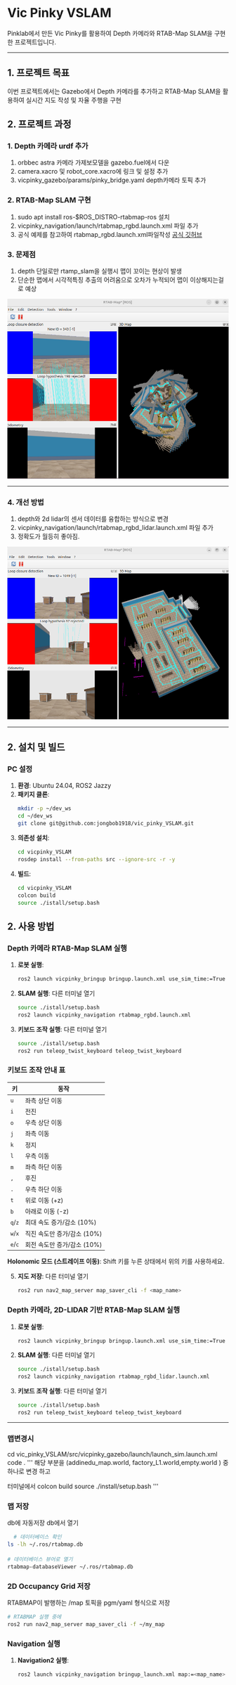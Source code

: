 # Vic Pinky VSLAM

Pinklab에서 만든 Vic Pinky를 활용하여 Depth 카메라와 RTAB-Map SLAM을 구현한 프로젝트입니다. 

---

## 1. 프로젝트 목표

이번 프로젝트에서는 Gazebo에서 Depth 카메라를 추가하고 RTAB-Map SLAM을 활용하여 실시간 지도 작성 및 자율 주행을 구현


## 2. 프로젝트 과정

### 1. Depth 카메라 urdf 추가
1. orbbec astra 카메라 가제보모델을 gazebo.fuel에서 다운
2. camera.xacro 및 robot_core.xacro에 링크 및 설정 추가
3. vicpinky_gazebo/params/pinky_bridge.yaml depth카메라 토픽 추가

### 2. RTAB-Map SLAM 구현
1. sudo apt install ros-$ROS_DISTRO-rtabmap-ros 설치
2. vicpinky_navigation/launch/rtabmap_rgbd.launch.xml 파일 추가 
3. 공식 예제를 참고하여 rtabmap_rgbd.launch.xml파일작성
[공식 깃허브](https://github.com/introlab/rtabmap_ros)


### 3. 문제점

1. depth 단일로만 rtamp_slam을 실행시 맵이 꼬이는 현상이 발생 
2. 단순한 맵에서 시각적특징 추출의 어려움으로 오차가 누적되어 맵이 이상해지는걸로 예상

<img src="./doc/depth_only_rtabmap_image.png" width="픽셀_값" height="픽셀_값">


---

### 4. 개선 방법


1. depth와 2d lidar의 센서 데이터를 융합하는 방식으로 변경
2. vicpinky_navigation/launch/rtabmap_rgbd_lidar.launch.xml 파일 추가 
3. 정확도가 월등히 좋아짐.

<img src="./doc/depth_lidar_rtabmap_image.png" width="픽셀_값" height="픽셀_값">

---

## 2. 설치 및 빌드

### PC 설정
1. **환경**: Ubuntu 24.04, ROS2 Jazzy
2. **패키지 클론**:
   ```bash
   mkdir -p ~/dev_ws
   cd ~/dev_ws
   git clone git@github.com:jongbob1918/vic_pinky_VSLAM.git
   ```
3. **의존성 설치**:
   ```bash
   cd vicpinky_VSLAM
   rosdep install --from-paths src --ignore-src -r -y
   ```
4. **빌드**:
   ```bash
   cd vicpinky_VSLAM
   colcon build
   source ./istall/setup.bash
   ```


## 2. 사용 방법

### Depth 카메라 RTAB-Map SLAM 실행
1. **로봇 실행**:
   ```bash
   ros2 launch vicpinky_bringup bringup.launch.xml use_sim_time:=True
   ```
2. **SLAM 실행**:
다른 터미널 열기
   ```bash
   source ./istall/setup.bash
   ros2 launch vicpinky_navigation rtabmap_rgbd.launch.xml
   ```
   
3. **키보드 조작 실행**:
다른 터미널 열기
   ```bash
   source ./istall/setup.bash
   ros2 run teleop_twist_keyboard teleop_twist_keyboard 
   
   ```

### 키보드 조작 안내 표

| 키 | 동작 |
|----|------|
| `u` | 좌측 상단 이동 |
| `i` | 전진 |
| `o` | 우측 상단 이동 |
| `j` | 좌측 이동 |
| `k` | 정지 |
| `l` | 우측 이동 |
| `m` | 좌측 하단 이동 |
| `,` | 후진 |
| `.` | 우측 하단 이동 |
| `t` | 위로 이동 (+z) |
| `b` | 아래로 이동 (-z) |
| `q`/`z` | 최대 속도 증가/감소 (10%) |
| `w`/`x` | 직진 속도만 증가/감소 (10%) |
| `e`/`c` | 회전 속도만 증가/감소 (10%) |

**Holonomic 모드 (스트레이프 이동)**: Shift 키를 누른 상태에서 위의 키를 사용하세요.

   
5. **지도 저장**:
다른 터미널 열기
   ```bash
   ros2 run nav2_map_server map_saver_cli -f <map_name>
   ```



### Depth 카메라, 2D-LIDAR 기반 RTAB-Map SLAM 실행

1. **로봇 실행**:
   ```bash
   ros2 launch vicpinky_bringup bringup.launch.xml use_sim_time:=True
   ```
2. **SLAM 실행**:
다른 터미널 열기
   ```bash
   source ./istall/setup.bash
   ros2 launch vicpinky_navigation rtabmap_rgbd_lidar.launch.xml
   ```
   
3. **키보드 조작 실행**:
다른 터미널 열기
   ```bash
   source ./istall/setup.bash
   ros2 run teleop_twist_keyboard teleop_twist_keyboard 
   
   ```

---
### 맵변경시 
cd vic_pinky_VSLAM/src/vicpinky_gazebo/launch/launch_sim.launch.xml
code .
'''
<arg name="world_name" default="factory_L1.world"/>
해당 부분을 (addinedu_map.world, factory_L1.world,empty.world ) 중 하나로 변경 하고 

터미널에서
colcon build
source ./install/setup.bash
'''



###  맵 저장 
db에 자동저장
db에서 열기

 ```bash
   # 데이터베이스 확인
ls -lh ~/.ros/rtabmap.db

# 데이터베이스 뷰어로 열기
rtabmap-databaseViewer ~/.ros/rtabmap.db
   ```

### 2D Occupancy Grid 저장 
RTABMAP이 발행하는 /map 토픽을 pgm/yaml 형식으로 저장
 ```bash
# RTABMAP 실행 중에
ros2 run nav2_map_server map_saver_cli -f ~/my_map
   ```


### Navigation 실행
1. **Navigation2 실행**:
   ```bash
   ros2 launch vicpinky_navigation bringup_launch.xml map:=<map_name>
   ```